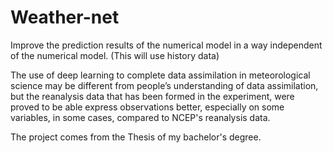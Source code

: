 # Weather-net

Improve the prediction results of the numerical model in a way independent of the numerical model. (This will use history data)

The use of deep learning to complete data assimilation in meteorological science may be different from people’s understanding of data assimilation, but the reanalysis data that has been formed in the experiment, were proved to be able express observations better, especially on some variables, in some cases, compared to NCEP's reanalysis data.

The project comes from  the Thesis of my bachelor's degree.
